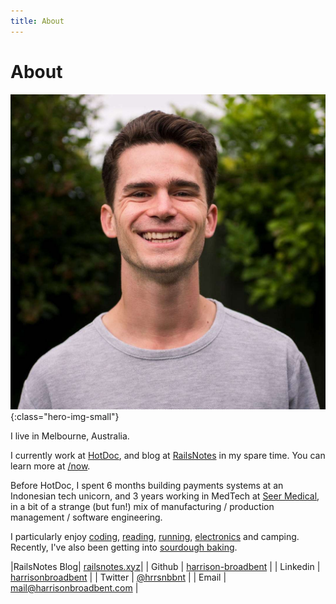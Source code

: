 ```yaml
---
title: About
---
```


# About

![photo-of-harrison](images/profile.jpg){:class="hero-img-small"}

I live in Melbourne, Australia.

I currently work at [HotDoc](https://hotdoc.com.au), and blog at [RailsNotes](https://railsnotes.xyz) in my spare time. You can learn more at [/now](/now.html).

Before HotDoc, I spent 6 months building payments systems at an Indonesian tech unicorn, and 3 years working in MedTech at [Seer Medical](https://seermedical.com), in a bit of a strange (but fun!) mix of manufacturing / production management / software engineering.

I particularly enjoy [coding](software), [reading](reading), [running](running), [electronics](electronics) and camping. Recently, I've also been getting into [sourdough baking](sourdough).

|RailsNotes Blog| [railsnotes.xyz](https://railsnotes.xyz)|
| Github | [harrison-broadbent](https://github.com/harrison-broadbent) |
| Linkedin | [harrisonbroadbent](https://au.linkedin.com/in/harrisonbroadbent) |
| Twitter | [@hrrsnbbnt](https://twitter.com/hrrsnbbnt) |
| Email | [mail@harrisonbroadbent.com](mailto:mail@harrisonbroadbent.com) |
